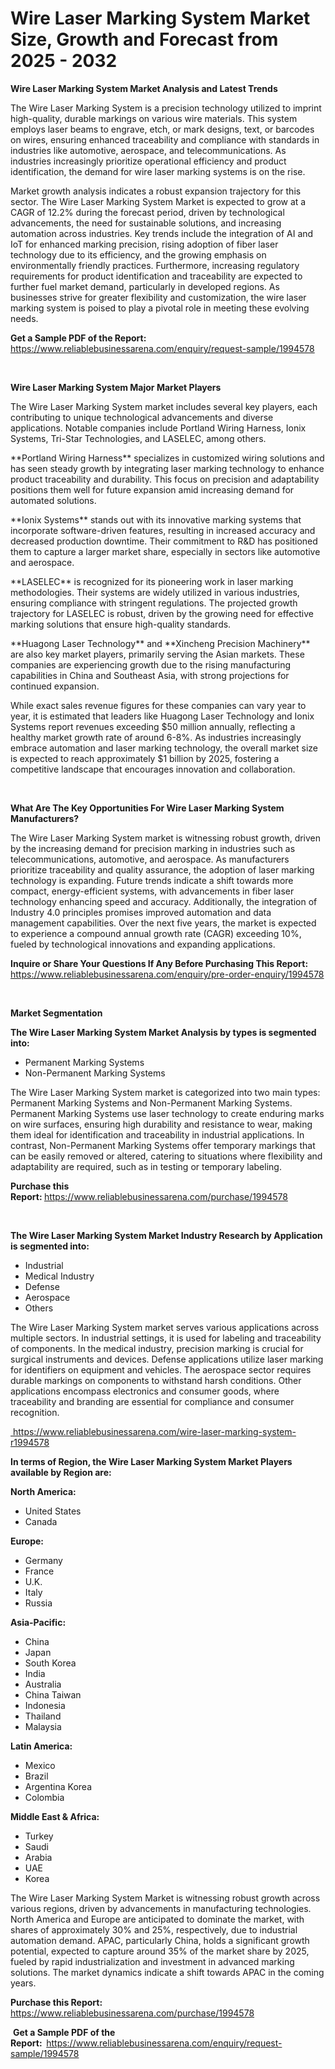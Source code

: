 <p><h1>Wire Laser Marking System Market Size, Growth and Forecast from 2025 - 2032</h1></p><p><strong>Wire Laser Marking System Market Analysis and Latest Trends</strong></p>
<p><p>The Wire Laser Marking System is a precision technology utilized to imprint high-quality, durable markings on various wire materials. This system employs laser beams to engrave, etch, or mark designs, text, or barcodes on wires, ensuring enhanced traceability and compliance with standards in industries like automotive, aerospace, and telecommunications. As industries increasingly prioritize operational efficiency and product identification, the demand for wire laser marking systems is on the rise.</p><p>Market growth analysis indicates a robust expansion trajectory for this sector. The Wire Laser Marking System Market is expected to grow at a CAGR of 12.2% during the forecast period, driven by technological advancements, the need for sustainable solutions, and increasing automation across industries. Key trends include the integration of AI and IoT for enhanced marking precision, rising adoption of fiber laser technology due to its efficiency, and the growing emphasis on environmentally friendly practices. Furthermore, increasing regulatory requirements for product identification and traceability are expected to further fuel market demand, particularly in developed regions. As businesses strive for greater flexibility and customization, the wire laser marking system is poised to play a pivotal role in meeting these evolving needs.</p></p>
<p><strong>Get a Sample PDF of the Report:&nbsp;</strong> <a href="https://www.reliablebusinessarena.com/enquiry/request-sample/1994578?utm_campaign=2999&utm_medium=2&utm_source=Github&utm_content=ia&utm_term=16042025&utm_id=wire-laser-marking-system">https://www.reliablebusinessarena.com/enquiry/request-sample/1994578</a></p>
<p>&nbsp;</p>
<p><strong>Wire Laser Marking System Major Market Players</strong></p>
<p><p>The Wire Laser Marking System market includes several key players, each contributing to unique technological advancements and diverse applications. Notable companies include Portland Wiring Harness, Ionix Systems, Tri-Star Technologies, and LASELEC, among others.</p><p>**Portland Wiring Harness** specializes in customized wiring solutions and has seen steady growth by integrating laser marking technology to enhance product traceability and durability. This focus on precision and adaptability positions them well for future expansion amid increasing demand for automated solutions.</p><p>**Ionix Systems** stands out with its innovative marking systems that incorporate software-driven features, resulting in increased accuracy and decreased production downtime. Their commitment to R&D has positioned them to capture a larger market share, especially in sectors like automotive and aerospace.</p><p>**LASELEC** is recognized for its pioneering work in laser marking methodologies. Their systems are widely utilized in various industries, ensuring compliance with stringent regulations. The projected growth trajectory for LASELEC is robust, driven by the growing need for effective marking solutions that ensure high-quality standards.</p><p>**Huagong Laser Technology** and **Xincheng Precision Machinery** are also key market players, primarily serving the Asian markets. These companies are experiencing growth due to the rising manufacturing capabilities in China and Southeast Asia, with strong projections for continued expansion.</p><p>While exact sales revenue figures for these companies can vary year to year, it is estimated that leaders like Huagong Laser Technology and Ionix Systems report revenues exceeding $50 million annually, reflecting a healthy market growth rate of around 6-8%. As industries increasingly embrace automation and laser marking technology, the overall market size is expected to reach approximately $1 billion by 2025, fostering a competitive landscape that encourages innovation and collaboration.</p></p>
<p>&nbsp;</p>
<p><strong>What Are The Key Opportunities For Wire Laser Marking System Manufacturers?</strong></p>
<p><p>The Wire Laser Marking System market is witnessing robust growth, driven by the increasing demand for precision marking in industries such as telecommunications, automotive, and aerospace. As manufacturers prioritize traceability and quality assurance, the adoption of laser marking technology is expanding. Future trends indicate a shift towards more compact, energy-efficient systems, with advancements in fiber laser technology enhancing speed and accuracy. Additionally, the integration of Industry 4.0 principles promises improved automation and data management capabilities. Over the next five years, the market is expected to experience a compound annual growth rate (CAGR) exceeding 10%, fueled by technological innovations and expanding applications.</p></p>
<p><strong>Inquire or Share Your Questions If Any Before Purchasing This Report:</strong> <a href="https://www.reliablebusinessarena.com/enquiry/pre-order-enquiry/1994578?utm_campaign=2999&utm_medium=2&utm_source=Github&utm_content=ia&utm_term=16042025&utm_id=wire-laser-marking-system">https://www.reliablebusinessarena.com/enquiry/pre-order-enquiry/1994578</a></p>
<p>&nbsp;</p>
<p><strong>Market Segmentation</strong></p>
<p><strong>The Wire Laser Marking System Market Analysis by types is segmented into:</strong></p>
<p><ul><li>Permanent Marking Systems</li><li>Non-Permanent Marking Systems</li></ul></p>
<p><p>The Wire Laser Marking System market is categorized into two main types: Permanent Marking Systems and Non-Permanent Marking Systems. Permanent Marking Systems use laser technology to create enduring marks on wire surfaces, ensuring high durability and resistance to wear, making them ideal for identification and traceability in industrial applications. In contrast, Non-Permanent Marking Systems offer temporary markings that can be easily removed or altered, catering to situations where flexibility and adaptability are required, such as in testing or temporary labeling.</p></p>
<p><strong>Purchase this Report:&nbsp;</strong><a href="https://www.reliablebusinessarena.com/purchase/1994578?utm_campaign=2999&utm_medium=2&utm_source=Github&utm_content=ia&utm_term=16042025&utm_id=wire-laser-marking-system">https://www.reliablebusinessarena.com/purchase/1994578</a></p>
<p>&nbsp;</p>
<p><strong>The Wire Laser Marking System Market Industry Research by Application is segmented into:</strong></p>
<p><ul><li>Industrial</li><li>Medical Industry</li><li>Defense</li><li>Aerospace</li><li>Others</li></ul></p>
<p><p>The Wire Laser Marking System market serves various applications across multiple sectors. In industrial settings, it is used for labeling and traceability of components. In the medical industry, precision marking is crucial for surgical instruments and devices. Defense applications utilize laser marking for identifiers on equipment and vehicles. The aerospace sector requires durable markings on components to withstand harsh conditions. Other applications encompass electronics and consumer goods, where traceability and branding are essential for compliance and consumer recognition.</p></p>
<p><a href="https://www.reliablebusinessarena.com/wire-laser-marking-system-r1994578?utm_campaign=2999&utm_medium=2&utm_source=Github&utm_content=ia&utm_term=16042025&utm_id=wire-laser-marking-system">&nbsp;https://www.reliablebusinessarena.com/wire-laser-marking-system-r1994578</a></p>
<p><strong>In terms of Region, the Wire Laser Marking System Market Players available by Region are:</strong></p>
<p>
    <p> <strong> North America: </strong>
        <ul>
            <li>United States</li>
            <li>Canada</li>
        </ul>
        </p> 
    <p> <strong> Europe: </strong>
        <ul>
            <li>Germany</li>
            <li>France</li>
            <li>U.K.</li>
            <li>Italy</li>
            <li>Russia</li>
        </ul>
        </p> 
    <p> <strong> Asia-Pacific: </strong>
        <ul>
            <li>China</li>
            <li>Japan</li>
            <li>South Korea</li>
            <li>India</li>
            <li>Australia</li>
            <li>China Taiwan</li>
            <li>Indonesia</li>
            <li>Thailand</li>
            <li>Malaysia</li>
        </ul>
        </p> 
    <p> <strong> Latin America: </strong>
        <ul>
            <li>Mexico</li>
            <li>Brazil</li>
            <li>Argentina Korea</li>
            <li>Colombia</li>
        </ul>
        </p> 
    <p> <strong> Middle East & Africa: </strong>
        <ul>
            <li>Turkey</li>
            <li>Saudi</li>
            <li>Arabia</li>
            <li>UAE</li>
            <li>Korea</li>
        </ul>
    </p>
    </p>
<p><p>The Wire Laser Marking System Market is witnessing robust growth across various regions, driven by advancements in manufacturing technologies. North America and Europe are anticipated to dominate the market, with shares of approximately 30% and 25%, respectively, due to industrial automation demand. APAC, particularly China, holds a significant growth potential, expected to capture around 35% of the market share by 2025, fueled by rapid industrialization and investment in advanced marking solutions. The market dynamics indicate a shift towards APAC in the coming years.</p></p>
<p><strong>Purchase this Report: </strong><a href="https://www.reliablebusinessarena.com/purchase/1994578?utm_campaign=2999&utm_medium=2&utm_source=Github&utm_content=ia&utm_term=16042025&utm_id=wire-laser-marking-system">https://www.reliablebusinessarena.com/purchase/1994578</a></p>
<p>&nbsp;<strong>Get a Sample PDF of the Report:&nbsp;&nbsp;</strong><a href="https://www.reliablebusinessarena.com/enquiry/request-sample/1994578?utm_campaign=2999&utm_medium=2&utm_source=Github&utm_content=ia&utm_term=16042025&utm_id=wire-laser-marking-system">https://www.reliablebusinessarena.com/enquiry/request-sample/1994578</a></p>
<p><strong></strong></p>
<p><p></p><p></p><p></p></p>